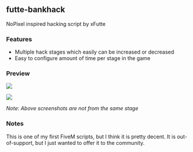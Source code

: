 ## futte-bankhack
NoPixel inspired hacking script by xFutte

### Features

- Multiple hack stages which easily can be increased or decreased
- Easy to configure amount of time per stage in the game

### Preview
![](https://i.imgur.com/j1Ev1lT.png)

![](https://i.imgur.com/04P31BN.png)

*Note: Above screenshots are not from the same stage*

### Notes

This is one of my first FiveM scripts, but I think it is pretty decent. It is out-of-support, but I just wanted to offer it to the community.
